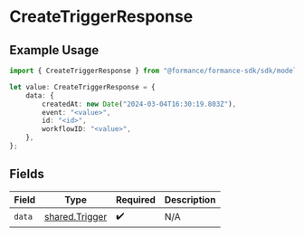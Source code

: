# CreateTriggerResponse

## Example Usage

```typescript
import { CreateTriggerResponse } from "@formance/formance-sdk/sdk/models/shared";

let value: CreateTriggerResponse = {
    data: {
        createdAt: new Date("2024-03-04T16:30:19.803Z"),
        event: "<value>",
        id: "<id>",
        workflowID: "<value>",
    },
};
```

## Fields

| Field                                                   | Type                                                    | Required                                                | Description                                             |
| ------------------------------------------------------- | ------------------------------------------------------- | ------------------------------------------------------- | ------------------------------------------------------- |
| `data`                                                  | [shared.Trigger](../../../sdk/models/shared/trigger.md) | :heavy_check_mark:                                      | N/A                                                     |